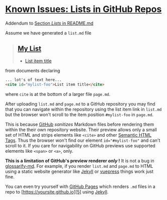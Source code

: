 # [Known Issues: Lists in GitHub Repos](#known-issues-lists-in-github-repos)

Addendum to [Section *Lists* in README.md][1]

Assume we have generated a `list.md` file

> ## [My List](#my-list)
>
> *   [List item title][2]

from documents declaring

```md
... lot's of text here...
<cite id="mylist-foo">List item title</cite>
```

where `cite` is at the bottom of a larger file `page.md`.

After uploading `list.md` and `page.md` to a GitHub repository you may find that you can navigate within the repository using the list item link in `list.md` but the browser won't scroll to the item position `#mylist-foo` in `page.md`.

This is because [GitHub] *sanitizes* Markdown files before rendering them within the their own repository website. Their preview allows only a small set of HTML and strips elements like `<cite>` and other [Semantic HTML Tags][3]. Thus the browser won't find our element `id="#mylist-foo"` and can't scroll to it. If you care for navigability on GitHub previews use supported elements like `<span>` or `<a>`, only.

**This is a limitation of GitHub's preview renderer *only* !** It is not a bug in [glossarify-md][4]. For example, if you render `list.md` and `page.md` to HTML using a static website generator like [Jekyll] or [vuepress] things work just fine.

You can even try yourself with [GitHub Pages] which renders `.md` files in a repo to [https://yoursite.github.io][5] using [Jekyll].

[GitHub]: https://github.com

[GitHub Pages]: https://docs.github.com/en/github/working-with-github-pages

[Jekyll]: https://jekyllrb.com

[vuepress]: https://vuepress.vuejs.org

[1]: ../README.md#lists

[2]: <>

[3]: https://www.w3schools.com/html/html5_semantic_elements

[4]: #

[5]: https://yoursite.github.io
